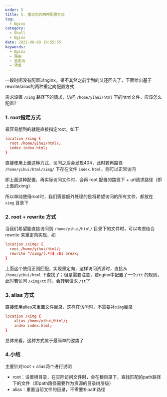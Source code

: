 ```yaml
---
order: 5
title: 5. 重定向的两种配置方式
tag:
  - Nginx
category:
  - Shell
  - Nginx
date: 2022-06-08 19:55:55
keywords:
  - Nginx
  - 路由
  - 重定向
  - 转发
---
```


一段时间没有配置过nginx，果不其然之前学到的又还回去了，下面给出基于rewrite/alias的两种重定向配置方式

需求设置 `/ximg` 路径下的请求，访问 `/home/yihui/html` 下的html文件，应该怎么配置?

<!-- more -->

### 1. root指定方式

最容易想到的就是直接指定root，如下

```conf
location /ximg {
  root /home/yihui/html/;
  index index.html;
}
```

直接使用上面这种方式，访问之后会发现404，此时若再路径 `/home/yihui/html/ximg/` 下存在文件 `index.html`，则可以正常访问

即上面这种配置，再实际访问文件时，会再 root 配置的路径下 + url请求路径（即上面的ximg）

所以单纯使用root时，我们需要额外处理的是将希望访问的所有文件，都放在 `ximg` 目录下

### 2. root + rewrite 方式

当我们希望能直接访问到 `/home/yihui/html/` 目录下的文件时，可以考虑结合 rewrite 来重定向实现，如

```conf
location /ximg/ {
  root /home/yihui/html/;
  rewrite ^/ximg/(.*)$ /$1 break;
}
```

上面这个使用正则匹配，实现重定向，这样访问资源时，直接从 `/home/yihui/html` 下查找了；但是需要注意，若nginx中配置了一个`/tt` 的规则，此时若访问 `/ximg/tt` 时，会转到请求 `/tt`了

### 3. alias 方式

直接使用alias来重置文件目录，这样在访问时，不需要补`ximg`目录

```conf
location /ximg {
    alias /home/yihui/html/;
    index index.html;
}
```

总体来看，这种方式属于最简单的姿势了

### 4.小结

主要针对root + alias两个进行说明

- root：设置根目录，在实际访问文件时，会在根目录下，查找匹配的path路径下的文件（即path路径需要作为资源的目录树层级）
- alias：重置当前文件的目录，不需要补path路径
